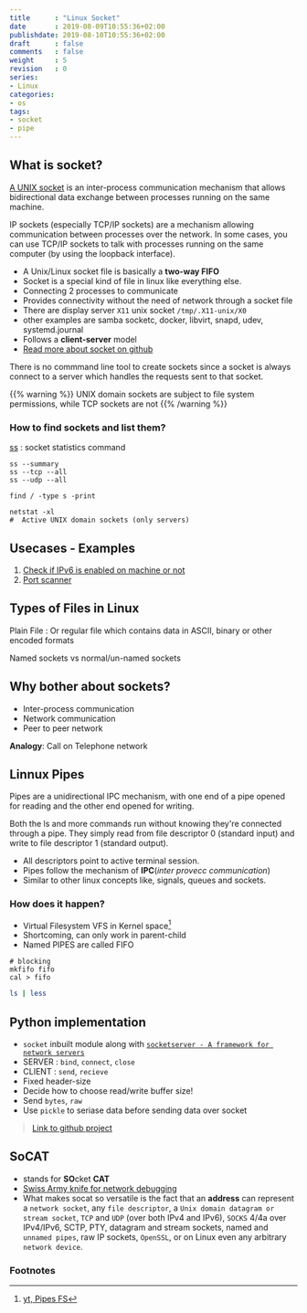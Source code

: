 ```yaml
---
title      : "Linux Socket"
date       : 2019-08-09T10:55:36+02:00
publishdate: 2019-08-10T10:55:36+02:00
draft      : false
comments   : false
weight     : 5
revision   : 0
series:
- Linux
categories:
- os
tags:
- socket
- pipe
---
```


## What is socket?

[A UNIX socket](https://en.wikipedia.org/wiki/Unix_domain_socket) is an inter-process communication mechanism that allows bidirectional data exchange between processes running on the same machine.

IP sockets (especially TCP/IP sockets) are a mechanism allowing communication between processes over the network. In some cases, you can use TCP/IP sockets to talk with processes running on the same computer (by using the loopback interface).

* A Unix/Linux socket file is basically a **two-way FIFO**
* Socket is a special kind of file in linux like everything else.
* Connecting 2 processes to communicate
* Provides connectivity without the need of network through a socket file
* There are display server `X11` unix socket `/tmp/.X11-unix/X0`
* other examples are samba socketc, docker, libvirt, snapd, udev, systemd.journal
* Follows a **client-server** model
* [Read more about socket on github](https://github.com/avimehenwal/python.avimehenwal/blob/b7a55b5a30a353559d3a9cc59ea1c8d64d0b38bc/PortScanner/README.md)
<!-- more -->

There is no commmand line tool to create sockets since a socket is always connect to a server which handles the requests sent to that socket.


{{% warning %}}
 UNIX domain sockets are subject to file system permissions, while TCP sockets are not
{{% /warning %}}

### How to find sockets and list them?

[ss](https://www.cyberciti.biz/tips/linux-investigate-sockets-network-connections.html)
: socket statistics command

```
ss --summary
ss --tcp --all
ss --udp --all

find / -type s -print

netstat -xl
#  Active UNIX domain sockets (only servers)
```

## Usecases - Examples

1. [Check if IPv6 is enabled on machine or not](https://github.com/avimehenwal/python.avimehenwal/blob/b7a55b5a30a353559d3a9cc59ea1c8d64d0b38bc/IPv6/IPv6_checker.py)
2. [Port scanner](https://github.com/avimehenwal/python.avimehenwal/blob/master/PortScanner/PortScanner.py)


## Types of Files in Linux

Plain File
: Or regular file which contains data in ASCII, binary or other encoded formats

Named sockets vs normal/un-named sockets

## Why bother about sockets?

- Inter-process communication
- Network communication
- Peer to peer network

**Analogy**: Call on Telephone network

## Linnux Pipes

Pipes are a unidirectional IPC mechanism, with one end of a pipe opened for reading and the other end opened for writing.

Both the ls and more commands run without knowing they're connected through a pipe. They simply read from file descriptor 0 (standard input) and write to file descriptor 1 (standard output).

* All descriptors point to active terminal session.
* Pipes follow the mechanism of **IPC**(*inter provecc communication*)
* Similar to other linux concepts like, signals, queues and sockets.

### How does it happen?

* Virtual Filesystem VFS in Kernel space[^1]
* Shortcoming, can only work in parent-child
* Named PIPES are called FIFO

```
# blocking
mkfifo fifo
cal > fifo
```


```sh
ls | less
```

## Python implementation

* `socket` inbuilt module along with [`socketserver - A framework for network servers`](https://docs.python.org/3/library/socketserver.html#module-socketserver)
* SERVER : `bind`, `connect`, `close`
* CLIENT : `send`, `recieve`
* Fixed header-size
* Decide how to choose read/write buffer size!
* Send `bytes`, `raw`
* Use `pickle` to seriase data before sending data over socket

> [Link to github project](https://github.com/avimehenwal/python.avimehenwal/tree/master/SockerProgramming)

## SoCAT

* stands for **SO**cket **CAT**
* [Swiss Army knife for network debugging](https://medium.com/@copyconstruct/socat-29453e9fc8a6)
* What makes socat so versatile is the fact that an **address** can represent a `network socket`, any `file descriptor`, a `Unix domain datagram or stream socket`, `TCP` and `UDP` (over both IPv4 and IPv6), `SOCKS` 4/4a over IPv4/IPv6, SCTP, PTY, datagram and stream sockets, named and `unnamed pipes`, raw IP sockets, `OpenSSL`, or on Linux even any arbitrary `network device`.



### Footnotes

[^1]: [yt, Pipes FS](https://youtu.be/2pTLehAj9fA)
[^2]:
